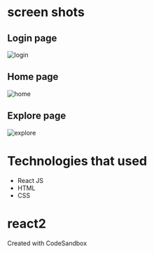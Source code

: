 # screen shots
## Login page
![login](https://user-images.githubusercontent.com/88324231/139297843-73601dea-0437-436e-ab92-c7be05a6a6cd.jpg)
## Home page
![home](https://user-images.githubusercontent.com/88324231/139297717-3cc171b7-3b60-47cf-8a28-c7ac13a0a387.jpg)
## Explore page
![explore](https://user-images.githubusercontent.com/88324231/139297529-653880b7-05e8-49eb-ab3a-b62414fcec73.jpg)
# Technologies that used
- React JS
- HTML
- CSS
# react2
Created with CodeSandbox
